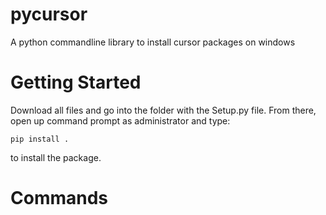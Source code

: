 # pycursor
A python commandline library to install cursor packages on windows


# Getting Started
Download all files and go into the folder with the Setup.py file. From there, open up command prompt as administrator and type: 
```
pip install .
```
to install the package.


# Commands

